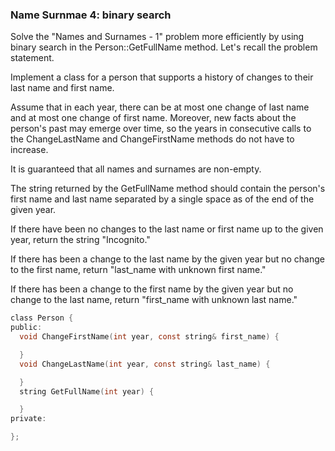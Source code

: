 ### Name Surnmae 4: binary search 

Solve the "Names and Surnames - 1" problem more efficiently by using binary search in the Person::GetFullName method. Let's recall the problem statement.

Implement a class for a person that supports a history of changes to their last name and first name.

Assume that in each year, there can be at most one change of last name and at most one change of first name. Moreover, new facts about the person's past may emerge over time, so the years in consecutive calls to the ChangeLastName and ChangeFirstName methods do not have to increase.

It is guaranteed that all names and surnames are non-empty.

The string returned by the GetFullName method should contain the person's first name and last name separated by a single space as of the end of the given year.

If there have been no changes to the last name or first name up to the given year, return the string "Incognito."

If there has been a change to the last name by the given year but no change to the first name, return "last_name with unknown first name."

If there has been a change to the first name by the given year but no change to the last name, return "first_name with unknown last name."

```objectivec
class Person {
public:
  void ChangeFirstName(int year, const string& first_name) {

  }
  void ChangeLastName(int year, const string& last_name) {

  }
  string GetFullName(int year) {

  }
private:

};

```
